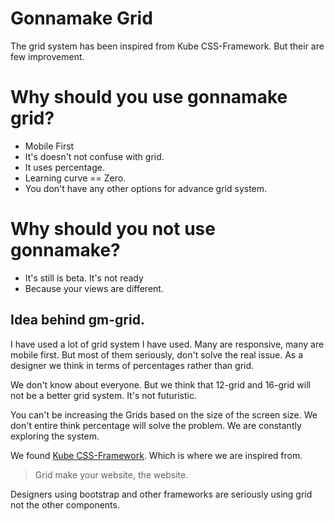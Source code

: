 # Gonnamake Grid

The grid system has been inspired from Kube CSS-Framework.
But their are few improvement.

# Why should you use gonnamake grid?

+ Mobile First
+ It's doesn't not confuse with grid.
+ It uses percentage.
+ Learning curve == Zero.
+ You don't have any other options for advance grid system.

# Why should you not use gonnamake?

+ It's still is beta. It's not ready
+ Because your views are different.

## Idea behind gm-grid.

I have used a lot of grid system I have used.
Many are responsive, many are mobile first.
But most of them seriously, don't solve the real issue.
As a designer we think in terms of percentages rather than grid.

We don't know about everyone.
But we think that 12-grid and 16-grid will not be a better grid system.
It's not futuristic.

You can't be increasing the Grids based on the size of the screen size.
We don't entire think percentage will solve the problem.
We are constantly exploring the system.

We found [Kube CSS-Framework](imperavi.com/kube/grid/).
Which is where we are inspired from.

> Grid make your website, the website.

Designers using bootstrap and other frameworks are seriously using grid not the other components.
